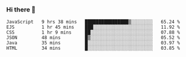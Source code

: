 ### Hi there 👋

<!--START_SECTION:waka-->

```text
JavaScript   9 hrs 38 mins   ████████████████▒░░░░░░░░   65.24 %
EJS          1 hr 45 mins    ███░░░░░░░░░░░░░░░░░░░░░░   11.92 %
CSS          1 hr 9 mins     ██░░░░░░░░░░░░░░░░░░░░░░░   07.88 %
JSON         48 mins         █▒░░░░░░░░░░░░░░░░░░░░░░░   05.52 %
Java         35 mins         █░░░░░░░░░░░░░░░░░░░░░░░░   03.97 %
HTML         34 mins         █░░░░░░░░░░░░░░░░░░░░░░░░   03.85 %
```

<!--END_SECTION:waka-->
<!--
**Boombag0607/Boombag0607** is a ✨ _special_ ✨ repository because its `README.md` (this file) appears on your GitHub profile.

Here are some ideas to get you started:

- 🔭 I’m currently working on ...
- 🌱 I’m currently learning ...
- 👯 I’m looking to collaborate on ...
- 🤔 I’m looking for help with ...
- 💬 Ask me about ...
- 📫 How to reach me: ...
- 😄 Pronouns: ...
- ⚡ Fun fact: ...
-->
